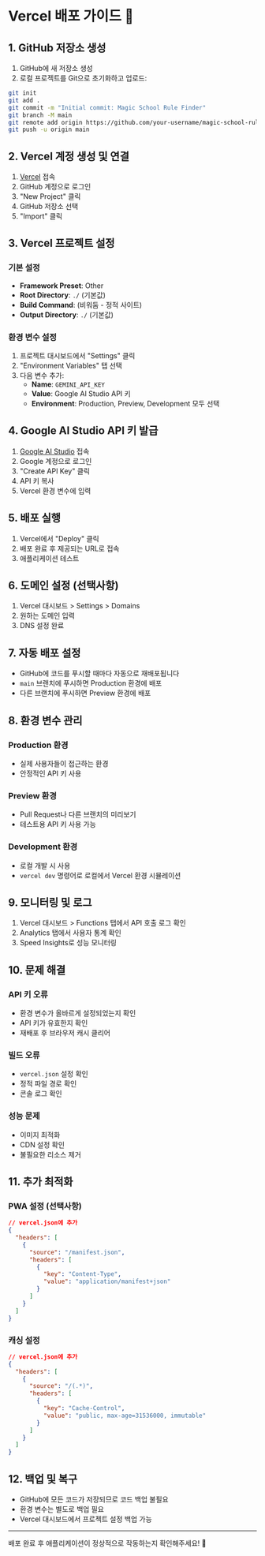 # Vercel 배포 가이드 🚀

## 1. GitHub 저장소 생성

1. GitHub에 새 저장소 생성
2. 로컬 프로젝트를 Git으로 초기화하고 업로드:

```bash
git init
git add .
git commit -m "Initial commit: Magic School Rule Finder"
git branch -M main
git remote add origin https://github.com/your-username/magic-school-rule-finder.git
git push -u origin main
```

## 2. Vercel 계정 생성 및 연결

1. [Vercel](https://vercel.com) 접속
2. GitHub 계정으로 로그인
3. "New Project" 클릭
4. GitHub 저장소 선택
5. "Import" 클릭

## 3. Vercel 프로젝트 설정

### 기본 설정
- **Framework Preset**: Other
- **Root Directory**: `./` (기본값)
- **Build Command**: (비워둠 - 정적 사이트)
- **Output Directory**: `./` (기본값)

### 환경 변수 설정
1. 프로젝트 대시보드에서 "Settings" 클릭
2. "Environment Variables" 탭 선택
3. 다음 변수 추가:
   - **Name**: `GEMINI_API_KEY`
   - **Value**: Google AI Studio API 키
   - **Environment**: Production, Preview, Development 모두 선택

## 4. Google AI Studio API 키 발급

1. [Google AI Studio](https://aistudio.google.com/app/apikey) 접속
2. Google 계정으로 로그인
3. "Create API Key" 클릭
4. API 키 복사
5. Vercel 환경 변수에 입력

## 5. 배포 실행

1. Vercel에서 "Deploy" 클릭
2. 배포 완료 후 제공되는 URL로 접속
3. 애플리케이션 테스트

## 6. 도메인 설정 (선택사항)

1. Vercel 대시보드 > Settings > Domains
2. 원하는 도메인 입력
3. DNS 설정 완료

## 7. 자동 배포 설정

- GitHub에 코드를 푸시할 때마다 자동으로 재배포됩니다
- `main` 브랜치에 푸시하면 Production 환경에 배포
- 다른 브랜치에 푸시하면 Preview 환경에 배포

## 8. 환경 변수 관리

### Production 환경
- 실제 사용자들이 접근하는 환경
- 안정적인 API 키 사용

### Preview 환경  
- Pull Request나 다른 브랜치의 미리보기
- 테스트용 API 키 사용 가능

### Development 환경
- 로컬 개발 시 사용
- `vercel dev` 명령어로 로컬에서 Vercel 환경 시뮬레이션

## 9. 모니터링 및 로그

1. Vercel 대시보드 > Functions 탭에서 API 호출 로그 확인
2. Analytics 탭에서 사용자 통계 확인
3. Speed Insights로 성능 모니터링

## 10. 문제 해결

### API 키 오류
- 환경 변수가 올바르게 설정되었는지 확인
- API 키가 유효한지 확인
- 재배포 후 브라우저 캐시 클리어

### 빌드 오류
- `vercel.json` 설정 확인
- 정적 파일 경로 확인
- 콘솔 로그 확인

### 성능 문제
- 이미지 최적화
- CDN 설정 확인
- 불필요한 리소스 제거

## 11. 추가 최적화

### PWA 설정 (선택사항)
```json
// vercel.json에 추가
{
  "headers": [
    {
      "source": "/manifest.json",
      "headers": [
        {
          "key": "Content-Type",
          "value": "application/manifest+json"
        }
      ]
    }
  ]
}
```

### 캐싱 설정
```json
// vercel.json에 추가
{
  "headers": [
    {
      "source": "/(.*)",
      "headers": [
        {
          "key": "Cache-Control",
          "value": "public, max-age=31536000, immutable"
        }
      ]
    }
  ]
}
```

## 12. 백업 및 복구

- GitHub에 모든 코드가 저장되므로 코드 백업 불필요
- 환경 변수는 별도로 백업 필요
- Vercel 대시보드에서 프로젝트 설정 백업 가능

---

배포 완료 후 애플리케이션이 정상적으로 작동하는지 확인해주세요! 🎉


